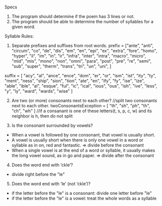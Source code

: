 Specs

1. The program should determine if the poem has 3 lines or not.
2. The program should be able to determine the number of syllables for a given word.

Syllable Rules:
1. Separate prefixes and suffixes from root words. 
prefix 
= ["ante",
"anti",
"circum",
"co",
"de",
"dis",
"em",
"en",
"epi",
"ex",
"extra",
"fore",
"homo",
"hyper",
"il",
"im",
"in",
"ir",
"infra",
"inter",
"intra",
"macro",
"micro",
"mid",
"mis",
"mono",
"non",
"omni",
"para",
"post",
"pre",
"re",
"semi",
"sub",
"super",
"therm",
"trans",
"tri",
"un",
"uni",
]

suffix = [
"acy",
"al",
"ance",
"ence",
"dom",
"er",
"or",
"ism",
"ist",
"ity",
"ty",
"ment",
"ness",
"ship",
"sion",
"tion",
"ate",
"en",
"ify",
"fy",
"ise",
"ize",
"able",
"ible",
"al",
"esque",
"ful",
"ic",
"ical",
"ious",
"ous",
"ish",
"ive",
"less",
"y",
"ly",
"ward",
"wards",
"wise"
]

2. Are two (or more) consonants next to each other? 
//split two consonants next to each other.
twoConsonantsException
= [
  "th", "sh", "ph", "th", "ch", "wh"
]
//if a consanant is one of these letters(t, s, p, c, w) and its neighbor is h, then do not split
 
3. Is the consonant surrounded by vowels? 
- When a vowel is followed by one consonant, that vowel is usually short. 
- A vowel is usually short when there is only one vowel in a word or syllable as in on, red and fantastic.
=> divide before the consonant
- When a single vowel is at the end of a word or syllable, it usually makes the long vowel sound, as in go and paper.
=> divide after the consonant

4. Does the word end with ‘ckle’? 
- divide right before the "le"

5. Does the word end with ‘le’ (not ‘ckle’)?
- if the letter before the "le" is a consonant: divide one letter before "le"
- if the letter before the "le" is a vowel: treat the whole words as a syllable